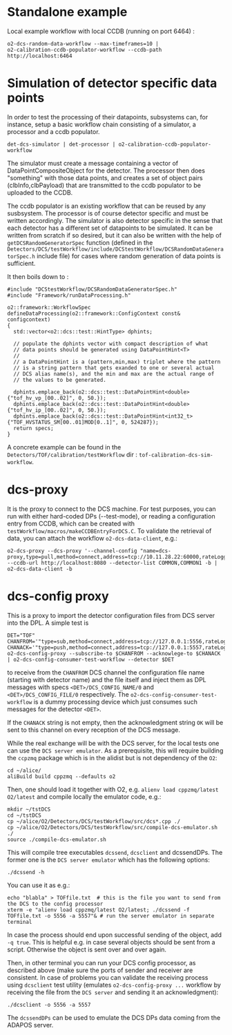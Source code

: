 <!-- doxy
\page refDetectorsDCStestWorkflow testWorkflow
/doxy -->

# Standalone example

Local example workflow with local CCDB (running on port 6464) :

```shell
o2-dcs-random-data-workflow --max-timeframes=10 |
o2-calibration-ccdb-populator-workflow --ccdb-path http://localhost:6464
```

# Simulation of detector specific data points

In order to test the processing of their datapoints, subsystems can, for instance, setup a basic workflow chain consisting of a simulator, a processor and a ccdb populator.

```console
det-dcs-simulator | det-processor | o2-calibration-ccdb-populator-workflow
```

The simulator must create a message containing a vector of DataPointCompositeObject for the detector. The processor then does "something" with those data points, and creates a set of object pairs (clbInfo,clbPayload) that are transmitted to the ccdb populator to be uploaded to the CCDB.

The ccdb populator is an existing workflow that can be reused by any susbsystem. The processor is of course detector specific and must be written accordingly.
The simulator is also detector specific in the sense that each detector has a different set of datapoints to be simulated. It can be written from scratch if so desired, but it can also be written with the help of `getDCSRandomGeneratorSpec` function (defined in the `Detectors/DCS/testWorkflow/include/DCStestWorkflow/DCSRandomDataGeneratorSpec.h` include file) for cases where random generation of data points is sufficient.

It then boils down to :

```
#include "DCStestWorkflow/DCSRandomDataGeneratorSpec.h"
#include "Framework/runDataProcessing.h"

o2::framework::WorkflowSpec defineDataProcessing(o2::framework::ConfigContext const& configcontext)
{
  std::vector<o2::dcs::test::HintType> dphints;

  // populate the dphints vector with compact description of what
  // data points should be generated using DataPointHint<T>
  //
  // a DataPointHint is a (pattern,min,max) triplet where the pattern
  // is a string pattern that gets exanded to one or several actual
  // DCS alias name(s), and the min and max are the actual range of
  // the values to be generated.

  dphints.emplace_back(o2::dcs::test::DataPointHint<double>{"tof_hv_vp_[00..02]", 0, 50.});
  dphints.emplace_back(o2::dcs::test::DataPointHint<double>{"tof_hv_ip_[00..02]", 0, 50.});
  dphints.emplace_back(o2::dcs::test::DataPointHint<int32_t>{"TOF_HVSTATUS_SM[00..01]MOD[0..1]", 0, 524287});
  return specs;
}
```

A concrete example can be found in the `Detectors/TOF/calibration/testWorkflow` dir : `tof-calibration-dcs-sim-workflow`.

# dcs-proxy

It is the proxy to connect to the DCS machine.
For test purposes, you can run with either hard-coded DPs (--test-mode), or reading a configuration entry from CCDB, which can be created with `testWorkflow/macros/makeCCDBEntryForDCS.C`. To validate the retrieval of data, you can attach the workflow `o2-dcs-data-client`, e.g.:

```
o2-dcs-proxy --dcs-proxy '--channel-config "name=dcs-proxy,type=pull,method=connect,address=tcp://10.11.28.22:60000,rateLogging=1,transport=zeromq"' --ccdb-url http://localhost:8080 --detector-list COMMON,COMMON1 -b | o2-dcs-data-client -b
```





# dcs-config proxy

This is a proxy to import the detector configuration files from DCS server into the DPL. A simple test is

```
DET="TOF"
CHANFROM='"type=sub,method=connect,address=tcp://127.0.0.1:5556,rateLogging=1,transport=zeromq"'
CHANACK='"type=push,method=connect,address=tcp://127.0.0.1:5557,rateLogging=1,transport=zeromq"'
o2-dcs-config-proxy --subscribe-to $CHANFROM --acknowlege-to $CHANACK | o2-dcs-config-consumer-test-workflow --detector $DET
```

to receive from the `CHANFROM` DCS channel the configuration file name (starting with detector name) and the file itself and inject them as DPL messages with specs
`<DET>/DCS_CONFIG_NAME/0` and `<DET>/DCS_CONFIG_FILE/0` respectively.
The `o2-dcs-config-consumer-test-workflow` is a dummy processing device which just consumes such messages for the detector `<DET>`.

If the `CHANACK` string is not empty, then the acknowledgment string `OK` will be sent to this channel on every reception of the DCS message.

While the real exchange will be with the DCS server, for the local tests one can use the `DCS server emulator`. As a prerequisite, this will require building the `ccpzmq` package which is in the alidist but is not dependency of the `O2`:
```
cd ~/alice/
aliBuild build cppzmq --defaults o2
```

Then, one should load it together with O2, e.g. `alienv load cppzmq/latest O2/latest` and compile locally the emulator code, e.g.:
```
mkdir ~/tstDCS
cd ~/tstDCS
cp ~/alice/O2/Detectors/DCS/testWorkflow/src/dcs*.cpp ./
cp ~/alice/O2/Detectors/DCS/testWorkflow/src/compile-dcs-emulator.sh ./
source ./compile-dcs-emulator.sh
```
This will compile tree executables `dcssend`, `dcsclient` and dcssendDPs. The former one is the `DCS server emulator` which has the following options:
```
./dcssend -h
```
You can use it as e.g.:
```
echo "blabla" > TOFfile.txt  # this is the file you want to send from the DCS to the config processor
xterm -e "alienv load cppzmq/latest O2/latest; ./dcssend -f TOFfile.txt -o 5556 -a 5557"& # run the server emulator in separate terminal
```
In case the process should end upon successful sending of the object, add `-q true`. This is helpful e.g. in case several objects should be sent from a script. Otherwise the object is sent over and over again.

Then, in other terminal you can run your DCS config processor, as described above (make sure the ports of sender and receiver are consistent.
In case of problems you can validate the receiving process using `dcsclient` test utility (emulates `o2-dcs-config-proxy ...` workflow by receiving the file from the `DCS server` and sending it an acknowledgment):
```
./dcsclient -o 5556 -a 5557
```

The `dcssendDPs` can be used to emulate the DCS DPs data coming from the ADAPOS server.

